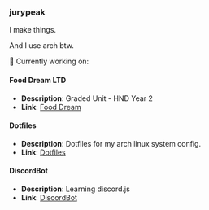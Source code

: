 ### jurypeak
 
I make things. 

And I use arch btw.

🚀 Currently working on:

#### Food Dream LTD
- **Description**: Graded Unit - HND Year 2
- **Link**: [Food Dream](https://github.com/jurypeak/FoodDream)

#### Dotfiles
- **Description**: Dotfiles for my arch linux system config.
- **Link**: [Dotfiles](https://github.com/jurypeak/.dotfiles)

#### DiscordBot
- **Description**: Learning discord.js
- **Link**: [DiscordBot](https://github.com/jurypeak/DiscordBot)
